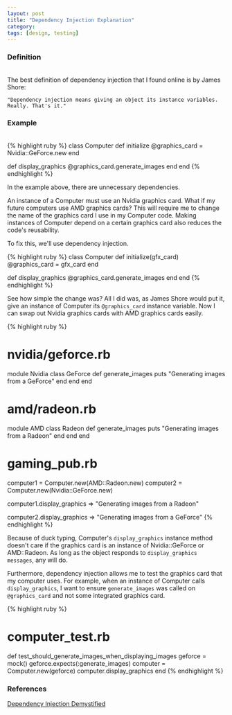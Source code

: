 ```yaml
---
layout: post
title: "Dependency Injection Explanation"
category: 
tags: [design, testing]
---
```


### Definition
<br />
The best definition of dependency injection that I found online is by James Shore:

    "Dependency injection means giving an object its instance variables. Really. That's it."

### Example
<br />
{% highlight ruby %}
class Computer
  def initialize
    @graphics_card = Nvidia::GeForce.new
  end

  def display_graphics
    @graphics_card.generate_images
  end
end
{% endhighlight %}

In the example above, there are unnecessary dependencies.

An instance of a Computer must use an Nvidia graphics card. What if my future computers
use AMD graphics cards? This will require me to change the name of the graphics card
I use in my Computer code. Making instances of Computer depend on a certain graphics card
also reduces the code's reusability.

To fix this, we'll use dependency injection.

{% highlight ruby %}
class Computer
  def initialize(gfx_card)
    @graphics_card = gfx_card
  end

  def display_graphics
    @graphics_card.generate_images
  end
end
{% endhighlight %}

See how simple the change was? All I did was, as James Shore would put it, give an instance
of Computer its `@graphics_card` instance variable. Now I can swap out Nvidia graphics
cards with AMD graphics cards easily.

{% highlight ruby %}
# nvidia/geforce.rb
module Nvidia
  class GeForce
    def generate_images
      puts "Generating images from a GeForce"
    end
  end
end

# amd/radeon.rb
module AMD
  class Radeon
    def generate_images
      puts "Generating images from a Radeon"
    end
  end
end

# gaming_pub.rb
computer1 = Computer.new(AMD::Radeon.new)
computer2 = Computer.new(Nvidia::GeForce.new)

computer1.display_graphics
=> "Generating images from a Radeon"

computer2.display_graphics
=> "Generating images from a GeForce"
{% endhighlight %}

Because of duck typing, Computer's `display_graphics` instance method doesn't care if
the graphics card is an instance of Nvidia::GeForce or AMD::Radeon. As long as the object
responds to `display_graphics messages`, any will do.

Furthermore, dependency injection allows me to test the graphics card that my computer uses.
For example, when an instance of Computer calls `display_graphics`, I want to ensure `generate_images` was
called on `@graphics_card` and not some integrated graphics card.

{% highlight ruby %}
# computer_test.rb

def test_should_generate_images_when_displaying_images
  geforce = mock()
  geforce.expects(:generate_images)
  computer = Computer.new(geforce)
  computer.display_graphics
end
{% endhighlight %}

### References
[Dependency Injection Demystified](http://www.jamesshore.com/Blog/Dependency-Injection-Demystified.html)